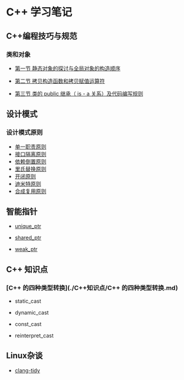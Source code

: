 # C++ 学习笔记
## C++编程技巧与规范
### 类和对象
- [第一节 静态对象的探讨与全局对象的构造顺序](./C++编程技巧与规范/1.1类和对象.md)
- [第二节 拷贝构造函数和拷贝赋值运算符](./C++编程技巧与规范/1.2类和对象.md)

- [第三节 类的 public 继承（ is - a 关系）及代码编写规则](./C++编程技巧与规范/1.3类和对象.md)


## 设计模式

### 设计模式原则

- [单一职责原则](./设计模式/单一职责原则.md)
- [接口隔离原则]()
- [依赖倒置原则](./设计模式/依赖倒置原则.md)
- [里氏替换原则](./设计模式/里氏替换原则.md)
- [开闭原则]()
- [迪米特原则](./设计模式/迪米特原则.md)
- [合成复用原则](./设计模式/合成复用原则.md)

## 智能指针

- [unique_ptr](./智能指针/unique_ptr.md)

- [shared_ptr](./智能指针/shared_ptr.md)

- [weak_ptr](./智能指针/weak_ptr.md)

## C++ 知识点

### [C++ 的四种类型转换](./C++知识点/C++ 的四种类型转换.md) 

- static_cast

- dynamic_cast

- const_cast

- reinterpret_cast

## Linux杂谈

- [clang-tidy](./Linux杂谈/clang-tidy.md)

